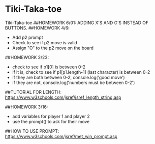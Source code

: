 # Tiki-Taka-toe
Tiki-Taka-toe
##HOMEWORK 6/01:
ADDING X'S AND O'S INSTEAD OF BUTTONS.
##HOMEWORK 4/6:
- Add p2 prompt
- Check to see if p2 move is valid
- Assign "O" to the p2 move on the board

##HOMEWORK 3/23: 
- check to see if p1[0] is between 0-2
- if it is, check to see if p1[p1.length-1] (last character) is between 0-2
- if they are both between 0-2, console.log('good move')
- if they are not, console.log('numbers must be between 0-2')

##TUTORIAL FOR LENGTH:
https://www.w3schools.com/jsref/jsref_length_string.asp
 
##HOMEWORK 3/16:
- add variables for player 1 and player 2
- use the prompt() to ask for their move

##HOW TO USE PROMPT:
https://www.w3schools.com/jsref/met_win_prompt.asp
